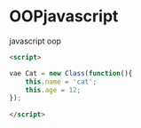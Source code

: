 OOPjavascript
=============

javascript oop 



```html
<script>

vae Cat = new Class(function(){
	this.name = 'cat';
	this.age = 12;
});	
	
</script>
```


<script>

vae Cat = new Class(function(){
  this.name = 'cat';
  this.age = 12;
});

var cat = new Cat;

<\script>





function Class( a, b ) {

  var description = a.isClass ? b : a;
	var superClass = a.isClass ? a : b;
	var constructor = function () {
		if ( this['__construct'] )this['__construct'].apply( this, arguments );
	};
	var create = Object.create || function ( proto ) {
		function Object() {
		}

		Object.prototype = proto;
		return new Object;
	};
	var proto = superClass ? superClass.prototype : Class.base ? Class.base.prototype : Object.prototype;
	description.prototype = create( proto );
	constructor.prototype = new description( parent );
	constructor.isClass = true;
	var prototype = description.prototype;

	function parent( key, context ) {
		if ( !key )return prototype;
		var value = prototype[key];
		if ( value instanceof Function ) return value.bind( context || prototype );
		return  value;
	}

	return constructor;
}
